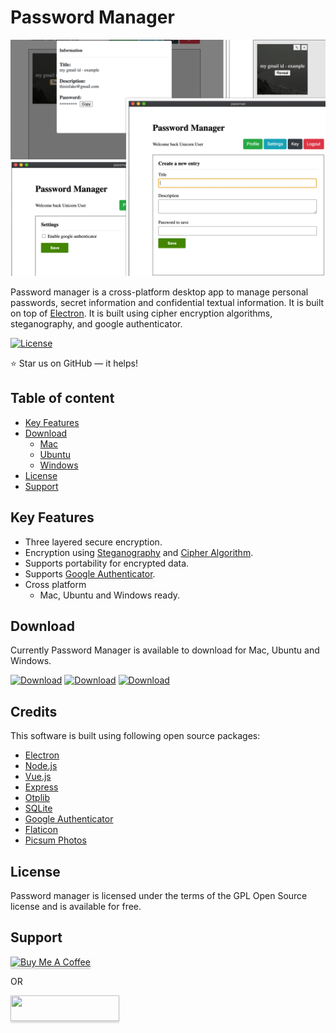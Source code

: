 # Password Manager
![Password Manager](./screenshots/collage-screens.jpg "Password Manager")

Password manager is a cross-platform desktop app to manage personal passwords, secret information and confidential textual information. It is built on top of <a href="http://electron.atom.io" target="_blank">Electron</a>. It is built using cipher encryption algorithms, steganography, and google authenticator.

[![License](https://img.shields.io/badge/license-GPL--3.0-blue)](https://opensource.org/licenses/GPL-3.0)

:star: Star us on GitHub — it helps!

## Table of content
- [Key Features](#key-features)
- [Download](#download)
	- [Mac](https://github.com/hasukmistry/password-manager/raw/master/mac/passman-1.0.0.dmg)
	- [Ubuntu](https://github.com/hasukmistry/password-manager/raw/master/ubuntu/passman_1.0.0_amd64.deb)
	- [Windows](https://github.com/hasukmistry/password-manager/raw/master/windows/passman%201.0.0.msi)
- [License](#license)
- [Support](#support)

## Key Features
* Three layered secure encryption.
* Encryption using [Steganography](https://en.wikipedia.org/wiki/Steganography) and [Cipher Algorithm](https://en.wikipedia.org/wiki/Cipher).
* Supports portability for encrypted data.
* Supports [Google Authenticator](https://www.google.com/landing/2step/#tab=how-it-works).
* Cross platform
  - Mac, Ubuntu and Windows ready.

## Download
Currently Password Manager is available to download for Mac, Ubuntu and Windows.

[![Download](https://img.shields.io/badge/Mac-Download-orange)](https://github.com/hasukmistry/password-manager/raw/master/mac/passman-1.0.0.dmg)
[![Download](https://img.shields.io/badge/Ubuntu-Download-blue)](https://github.com/hasukmistry/password-manager/raw/master/ubuntu/passman_1.0.0_amd64.deb)
[![Download](https://img.shields.io/badge/Windows-Download-brightgreen)](https://github.com/hasukmistry/password-manager/raw/master/windows/passman%201.0.0.msi)

## Credits
This software is built using following open source packages:
- [Electron](http://electron.atom.io/)
- [Node.js](https://nodejs.org/)
- [Vue.js](https://vuejs.org/)
- [Express](https://expressjs.com/)
- [Otplib](https://github.com/yeojz/otplib)
- [SQLite](https://www.sqlite.org/index.html)
- [Google Authenticator](https://www.google.com/landing/2step/#tab=how-it-works)
- [Flaticon](https://www.flaticon.com/)
- [Picsum Photos](https://picsum.photos/)

## License
Password manager is licensed under the terms of the GPL Open Source license and is available for free.

## Support
<a href="https://www.buymeacoffee.com/hasukmistry" target="_blank"><img src="https://cdn.buymeacoffee.com/buttons/default-blue.png" alt="Buy Me A Coffee" style="height: 41px !important;width: 174px !important;box-shadow: 0px 3px 2px 0px rgba(190, 190, 190, 0.5) !important;-webkit-box-shadow: 0px 3px 2px 0px rgba(190, 190, 190, 0.5) !important;" ></a>

OR

<a href="https://www.patreon.com/hasukmistry" target="_blank">
	<img src="https://c5.patreon.com/external/logo/become_a_patron_button@2x.png" style="height: 41px !important;width: 174px !important;box-shadow: 0px 3px 2px 0px rgba(190, 190, 190, 0.5) !important;-webkit-box-shadow: 0px 3px 2px 0px rgba(190, 190, 190, 0.5) !important;" >
</a>